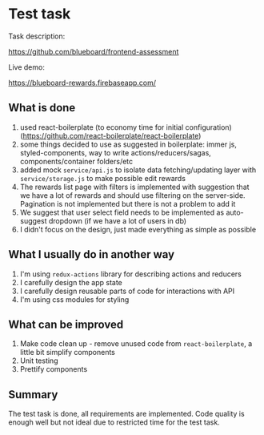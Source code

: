 # Test task

Task description:

https://github.com/blueboard/frontend-assessment

Live demo:

https://blueboard-rewards.firebaseapp.com/

## What is done

1. used react-boilerplate (to economy time for initial configuration) (https://github.com/react-boilerplate/react-boilerplate)
2. some things decided to use as suggested in boilerplate: immer js, styled-components, way to write actions/reducers/sagas, components/container folders/etc
3. added mock `service/api.js` to isolate data fetching/updating layer with `service/storage.js` to make possible edit rewards
4. The rewards list page with filters is implemented with suggestion that we have a lot of rewards and should use filtering on the server-side. Pagination is not implemented but there is not a problem to add it
5. We suggest that user select field needs to be implemented as auto-suggest dropdown (if we have a lot of users in db)
6. I didn't focus on the design, just made everything as simple as possible

## What I usually do in another way

1. I'm using `redux-actions` library for describing actions and reducers
2. I carefully design the app state
3. I carefully design reusable parts of code for interactions with API
4. I'm using css modules for styling

## What can be improved

1. Make code clean up - remove unused code from `react-boilerplate`, a little bit simplify components
2. Unit testing
3. Prettify components

## Summary

The test task is done, all requirements are implemented. Code quality is enough well but not ideal due to restricted time for the test task.
